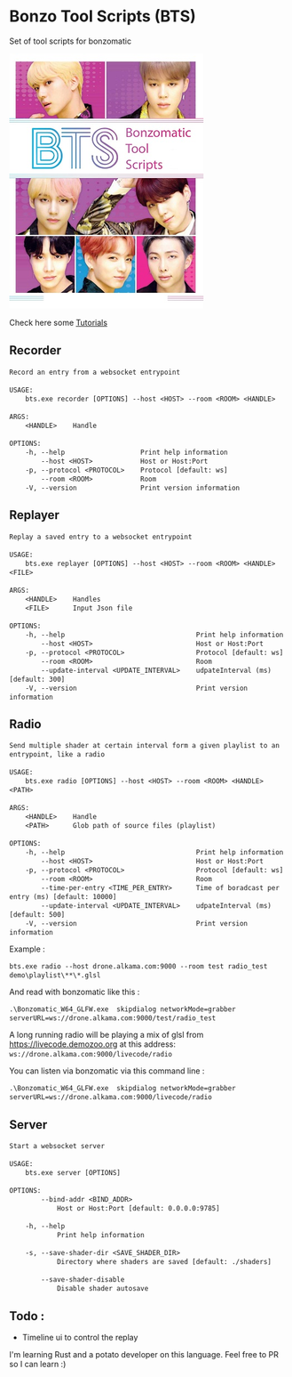 # Bonzo Tool Scripts (BTS)
Set of tool scripts for bonzomatic


![alt text](./doc/imgs/main.jpg "Title")


Check here some [Tutorials](./TUTORIALS.md)

## Recorder
```
Record an entry from a websocket entrypoint

USAGE:
    bts.exe recorder [OPTIONS] --host <HOST> --room <ROOM> <HANDLE>

ARGS:
    <HANDLE>    Handle

OPTIONS:
    -h, --help                   Print help information
        --host <HOST>            Host or Host:Port
    -p, --protocol <PROTOCOL>    Protocol [default: ws]
        --room <ROOM>            Room
    -V, --version                Print version information
```

## Replayer
```
Replay a saved entry to a websocket entrypoint

USAGE:
    bts.exe replayer [OPTIONS] --host <HOST> --room <ROOM> <HANDLE> <FILE>

ARGS:
    <HANDLE>    Handles
    <FILE>      Input Json file

OPTIONS:
    -h, --help                                 Print help information
        --host <HOST>                          Host or Host:Port
    -p, --protocol <PROTOCOL>                  Protocol [default: ws]
        --room <ROOM>                          Room
        --update-interval <UPDATE_INTERVAL>    udpateInterval (ms) [default: 300]
    -V, --version                              Print version information
```

## Radio 
```
Send multiple shader at certain interval form a given playlist to an entrypoint, like a radio

USAGE:
    bts.exe radio [OPTIONS] --host <HOST> --room <ROOM> <HANDLE> <PATH>

ARGS:
    <HANDLE>    Handle
    <PATH>      Glob path of source files (playlist)

OPTIONS:
    -h, --help                                 Print help information
        --host <HOST>                          Host or Host:Port
    -p, --protocol <PROTOCOL>                  Protocol [default: ws]
        --room <ROOM>                          Room
        --time-per-entry <TIME_PER_ENTRY>      Time of boradcast per entry (ms) [default: 10000]
        --update-interval <UPDATE_INTERVAL>    udpateInterval (ms) [default: 500]
    -V, --version                              Print version information
```

Example : 
```
bts.exe radio --host drone.alkama.com:9000 --room test radio_test demo\playlist\**\*.glsl
```

And read with bonzomatic like this : 
```
.\Bonzomatic_W64_GLFW.exe  skipdialog networkMode=grabber serverURL=ws://drone.alkama.com:9000/test/radio_test
```

A long running radio will be playing a mix of glsl from https://livecode.demozoo.org at this address: `ws://drone.alkama.com:9000/livecode/radio`

You can listen via bonzomatic via this command line : 
```
.\Bonzomatic_W64_GLFW.exe  skipdialog networkMode=grabber serverURL=ws://drone.alkama.com:9000/livecode/radio
```
## Server
```
Start a websocket server

USAGE:
    bts.exe server [OPTIONS]

OPTIONS:
        --bind-addr <BIND_ADDR>
            Host or Host:Port [default: 0.0.0.0:9785]

    -h, --help
            Print help information

    -s, --save-shader-dir <SAVE_SHADER_DIR>
            Directory where shaders are saved [default: ./shaders]

        --save-shader-disable
            Disable shader autosave
```
## Todo :

- Timeline ui to control the replay


I'm learning Rust and a potato developer on this language. Feel free to PR so I can learn :)
